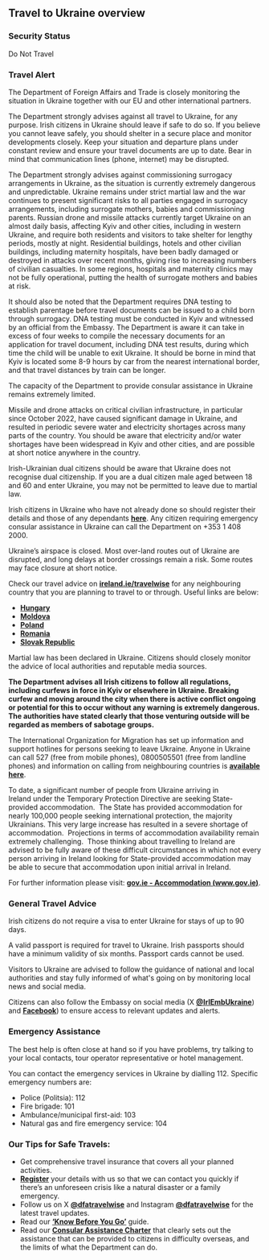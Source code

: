 ## Travel to Ukraine overview

### **Security Status**

Do Not Travel

### **Travel Alert**

The Department of Foreign Affairs and Trade is closely monitoring the situation in Ukraine together with our EU and other international partners.

The Department strongly advises against all travel to Ukraine, for any purpose. Irish citizens in Ukraine should leave if safe to do so. If you believe you cannot leave safely, you should shelter in a secure place and monitor developments closely. Keep your situation and departure plans under constant review and ensure your travel documents are up to date. Bear in mind that communication lines (phone, internet) may be disrupted.

The Department strongly advises against commissioning surrogacy arrangements in Ukraine, as the situation is currently extremely dangerous and unpredictable. Ukraine remains under strict martial law and the war continues to present significant risks to all parties engaged in surrogacy arrangements, including surrogate mothers, babies and commissioning parents. Russian drone and missile attacks currently target Ukraine on an almost daily basis, affecting Kyiv and other cities, including in western Ukraine, and require both residents and visitors to take shelter for lengthy periods, mostly at night. Residential buildings, hotels and other civilian buildings, including maternity hospitals, have been badly damaged or destroyed in attacks over recent months, giving rise to increasing numbers of civilian casualties. In some regions, hospitals and maternity clinics may not be fully operational, putting the health of surrogate mothers and babies at risk.

It should also be noted that the Department requires DNA testing to establish parentage before travel documents can be issued to a child born through surrogacy. DNA testing must be conducted in Kyiv and witnessed by an official from the Embassy. The Department is aware it can take in excess of four weeks to compile the necessary documents for an application for travel document, including DNA test results, during which time the child will be unable to exit Ukraine. It should be borne in mind that Kyiv is located some 8-9 hours by car from the nearest international border, and that travel distances by train can be longer.

The capacity of the Department to provide consular assistance in Ukraine remains extremely limited.

Missile and drone attacks on critical civilian infrastructure, in particular since October 2022, have caused significant damage in Ukraine, and resulted in periodic severe water and electricity shortages across many parts of the country. You should be aware that electricity and/or water shortages have been widespread in Kyiv and other cities, and are possible at short notice anywhere in the country.

Irish-Ukrainian dual citizens should be aware that Ukraine does not recognise dual citizenship. If you are a dual citizen male aged between 18 and 60 and enter Ukraine, you may not be permitted to leave due to martial law.

Irish citizens in Ukraine who have not already done so should register their details and those of any dependants [**here**](/en/dfa/overseas-travel/citizens-registration/). Any citizen requiring emergency consular assistance in Ukraine can call the Department on +353 1 408 2000.

Ukraine’s airspace is closed. Most over-land routes out of Ukraine are disrupted, and long delays at border crossings remain a risk. Some routes may face closure at short notice.

Check our travel advice on [**ireland.ie/travelwise**](https://www.ireland.ie/travelwise) for any neighbouring country that you are planning to travel to or through. Useful links are below:

* [**Hungary**](/en/dfa/overseas-travel/advice/hungary/)
* [**Moldova**](/en/dfa/overseas-travel/advice/moldova/)
* [**Poland**](/en/dfa/overseas-travel/advice/poland/)
* [**Romania**](/en/dfa/overseas-travel/advice/romania/)
* [**Slovak Republic**](/en/dfa/overseas-travel/advice/slovak-republic-slovakia/)

Martial law has been declared in Ukraine. Citizens should closely monitor the advice of local authorities and reputable media sources.

**The Department advises all Irish citizens to follow all regulations, including curfews in force in Kyiv or elsewhere in Ukraine. Breaking curfew and moving around the city when there is active conflict ongoing or potential for this to occur without any warning is extremely dangerous.  The authorities have stated clearly that those venturing outside will be regarded as members of sabotage groups.**

The International Organization for Migration has set up information and support hotlines for persons seeking to leave Ukraine. Anyone in Ukraine can call 527 (free from mobile phones), 0800505501 (free from landline phones) and information on calling from neighbouring countries is [**available here**](https://www.iom.int/iom-hotlines-persons-fleeing-ukraine).

To date, a significant number of people from Ukraine arriving in Ireland under the Temporary Protection Directive are seeking State-provided accommodation.  The State has provided accommodation for nearly 100,000 people seeking international protection, the majority Ukrainians. This very large increase has resulted in a severe shortage of accommodation.  Projections in terms of accommodation availability remain extremely challenging.  Those thinking about travelling to Ireland are advised to be fully aware of these difficult circumstances in which not every person arriving in Ireland looking for State-provided accommodation may be able to secure that accommodation upon initial arrival in Ireland.

For further information please visit: [**gov.ie - Accommodation (www.gov.ie)**](https://www.gov.ie/en/publication/62512-accommodation/).

### **General Travel Advice**

Irish citizens do not require a visa to enter Ukraine for stays of up to 90 days.

A valid passport is required for travel to Ukraine. Irish passports should have a minimum validity of six months. Passport cards cannot be used.

Visitors to Ukraine are advised to follow the guidance of national and local authorities and stay fully informed of what's going on by monitoring local news and social media.

Citizens can also follow the Embassy on social media (X [**@IrlEmbUkraine**](https://twitter.com/IrlEmbUkraine)) and [**Facebook**](https://www.facebook.com/IrlEmbUkraine)) to ensure access to relevant updates and alerts.

### **Emergency Assistance**

The best help is often close at hand so if you have problems, try talking to your local contacts, tour operator representative or hotel management.

You can contact the emergency services in Ukraine by dialling 112. Specific emergency numbers are:

* Police (Politsia): 112
* Fire brigade: 101
* Ambulance/municipal first-aid: 103
* Natural gas and fire emergency service: 104

### **Our Tips for Safe Travels:**

* Get comprehensive travel insurance that covers all your planned activities.
* [**Register**](https://www.ireland.ie/en/dfa/overseas-travel/citizens-registration/) your details with us so that we can contact you quickly if there’s an unforeseen crisis like a natural disaster or a family emergency.
* Follow us on X [**@dfatravelwise**](https://www.x.com/DFATravelWise) and Instagram [**@dfatravelwise**](https://www.instagram.com/dfatravelwise/) for the latest travel updates.
* Read our [**‘Know Before You Go’**](https://www.ireland.ie/en/dfa/overseas-travel/know-before-you-go/) guide.
* Read our [**Consular Assistance Charter**](https://www.ireland.ie/en/dfa/overseas-travel/assistance-abroad/consular-assistance-charter/) that clearly sets out the assistance that can be provided to citizens in difficulty overseas, and the limits of what the Department can do.